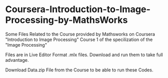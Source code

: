 # Coursera-Introduction-to-Image-Processing-by-MathsWorks
Some Files Related to the Course provided by Mathsworks on Coursera "Introduction to Image Processing" Course 1 of the specilization of the "Image Processing"

Files are in Live Editor Format .mlx files. Download and run them to take full advantage.

Download Data.zip File from the Course to be able to run these Codes.
